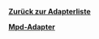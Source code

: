[**Zurück zur Adapterliste**](/adapterref/adapterliste.md)

[**Mpd-Adapter**](/adapterref/docs/iobroker.mpd/de/README.md)